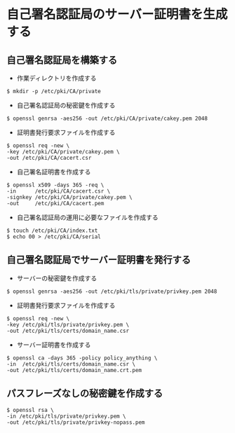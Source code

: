 # 自己署名認証局のサーバー証明書を生成する

## 自己署名認証局を構築する

* 作業ディレクトリを作成する

~~~
$ mkdir -p /etc/pki/CA/private
~~~

* 自己署名認証局の秘密鍵を作成する

~~~
$ openssl genrsa -aes256 -out /etc/pki/CA/private/cakey.pem 2048
~~~

* 証明書発行要求ファイルを作成する

~~~
$ openssl req -new \
-key /etc/pki/CA/private/cakey.pem \
-out /etc/pki/CA/cacert.csr
~~~

* 自己署名証明書を作成する

~~~
$ openssl x509 -days 365 -req \
-in      /etc/pki/CA/cacert.csr \
-signkey /etc/pki/CA/private/cakey.pem \
-out     /etc/pki/CA/cacert.pem
~~~

* 自己署名認証局の運用に必要なファイルを作成する

~~~
$ touch /etc/pki/CA/index.txt
$ echo 00 > /etc/pki/CA/serial
~~~

## 自己署名認証局でサーバー証明書を発行する

* サーバーの秘密鍵を作成する

~~~
$ openssl genrsa -aes256 -out /etc/pki/tls/private/privkey.pem 2048
~~~

* 証明書発行要求ファイルを作成する

~~~
$ openssl req -new \
-key /etc/pki/tls/private/privkey.pem \
-out /etc/pki/tls/certs/domain_name.csr
~~~

* サーバー証明書を作成する

~~~
$ openssl ca -days 365 -policy policy_anything \
-in  /etc/pki/tls/certs/domain_name.csr \
-out /etc/pki/tls/certs/domain_name.crt.pem
~~~

## パスフレーズなしの秘密鍵を作成する

~~~
$ openssl rsa \
-in /etc/pki/tls/private/privkey.pem \
-out /etc/pki/tls/private/privkey-nopass.pem
~~~
